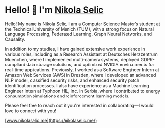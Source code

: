 # Hello! 👋 I'm [Nikola Selic](https://nikolaselic.com/)

Hello! My name is Nikola Selic. I am a Computer Science Master’s student at the Technical University of Munich (TUM), with a strong focus on Natural Language Processing, Federated Learning, Graph Neural Networks, and Causality.

In addition to my studies, I have gained extensive work experience in various roles, including as a Research Assistant at Deutsches Herzzentrum Muenchen, where I implemented multi-camera systems, deployed GDPR-compliant data storage solutions, and optimized NVIDIA environments for real-time applications. Previously, I worked as a Software Engineer Intern at Amazon Web Services (AWS) in Dresden, where I developed an advanced NLP model, classified security risks, and enhanced security patch identification processes. I also have experience as a Machine Learning Engineer Intern at Typhoon HIL, Inc. in Serbia, where I contributed to energy consumption simulations and reinforcement learning models.

Please feel free to reach out if you're interested in collaborating—I would love to connect with you!

[www.nikolaselic.me](https://nikolaselic.me/)



